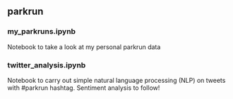 ## parkrun

### my_parkruns.ipynb

Notebook to take a look at my personal parkrun data


### twitter_analysis.ipynb

Notebook to carry out simple natural language processing (NLP) on tweets with #parkrun hashtag. Sentiment analysis to follow!
